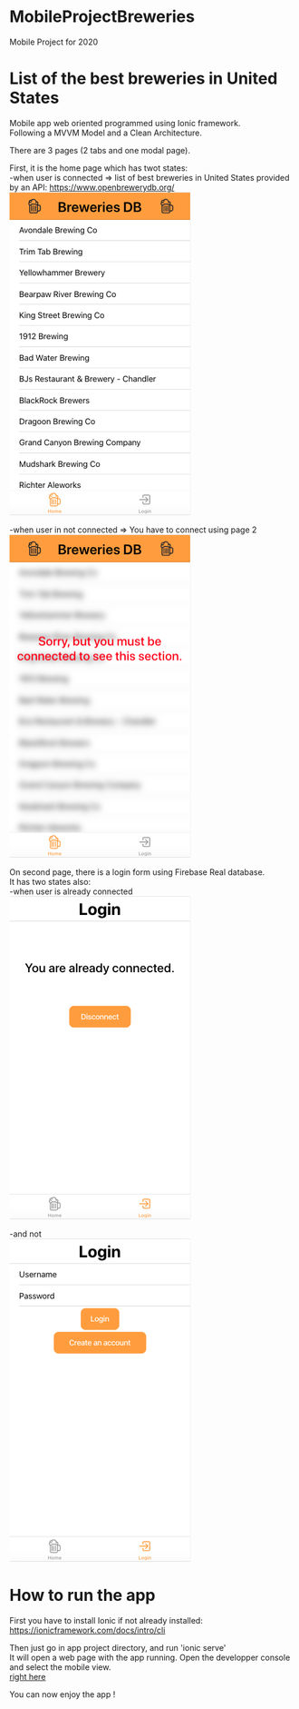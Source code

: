 # MobileProjectBreweries
Mobile Project for 2020  

# List of the best breweries in United States  

Mobile app web oriented programmed using Ionic framework.  
Following a MVVM Model and a Clean Architecture.  

There are 3 pages (2 tabs and one modal page).  

First, it is the home page which has twot states:  
-when user is connected => list of best breweries in United States provided by an API: https://www.openbrewerydb.org/
![alt text](https://github.com/vincentcoquillard/MobileProjectBreweries/blob/master/Screenshots/Capture%20d%E2%80%99e%CC%81cran%202020-12-30%20a%CC%80%2009.35.34.png)  

-when user in not connected => You have to connect using page 2  
![alt text](https://github.com/vincentcoquillard/MobileProjectBreweries/blob/master/Screenshots/Capture%20d%E2%80%99e%CC%81cran%202020-12-30%20a%CC%80%2009.30.53.png)  

On second page, there is a login form using Firebase Real database.  
It has two states also:  
-when user is already connected  
![alt text](https://github.com/vincentcoquillard/MobileProjectBreweries/blob/master/Screenshots/Capture%20d%E2%80%99e%CC%81cran%202020-12-30%20a%CC%80%2009.35.54.png)  

-and not  
![alt text](https://github.com/vincentcoquillard/MobileProjectBreweries/blob/master/Screenshots/Capture%20d%E2%80%99e%CC%81cran%202020-12-30%20a%CC%80%2009.31.09.png)  

# How to run the app
First you have to install Ionic if not already installed: https://ionicframework.com/docs/intro/cli  

Then just go in app project directory, and run 'ionic serve'  
It will open a web page with the app running. Open the developper console and select the mobile view.  
[right here](https://github.com/vincentcoquillard/MobileProjectBreweries/blob/master/Screenshots/Capture%20d%E2%80%99e%CC%81cran%202020-12-30%20a%CC%80%2010.00.43.png)  

You can now enjoy the app !  
